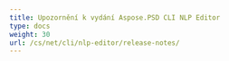 ```yaml
---
title: Upozornění k vydání Aspose.PSD CLI NLP Editor
type: docs
weight: 30
url: /cs/net/cli/nlp-editor/release-notes/
---
```

